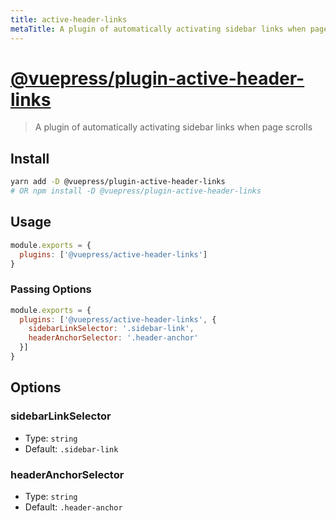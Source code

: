 ```yaml
---
title: active-header-links
metaTitle: A plugin of automatically activating sidebar links when page scrolls | VuePress
---
```


# [@vuepress/plugin-active-header-links](https://github.com/platonai/pulsarr/tree/1.10.x/packages/%40vuepress/plugin-active-header-links)

> A plugin of automatically activating sidebar links when page scrolls

## Install

```bash
yarn add -D @vuepress/plugin-active-header-links
# OR npm install -D @vuepress/plugin-active-header-links
```

## Usage

```javascript
module.exports = {
  plugins: ['@vuepress/active-header-links']
}
```

### Passing Options

```javascript
module.exports = {
  plugins: ['@vuepress/active-header-links', {
    sidebarLinkSelector: '.sidebar-link',
    headerAnchorSelector: '.header-anchor'
  }]
}
```

## Options

### sidebarLinkSelector

- Type: `string`
- Default: `.sidebar-link`

### headerAnchorSelector

- Type: `string`
- Default: `.header-anchor`
